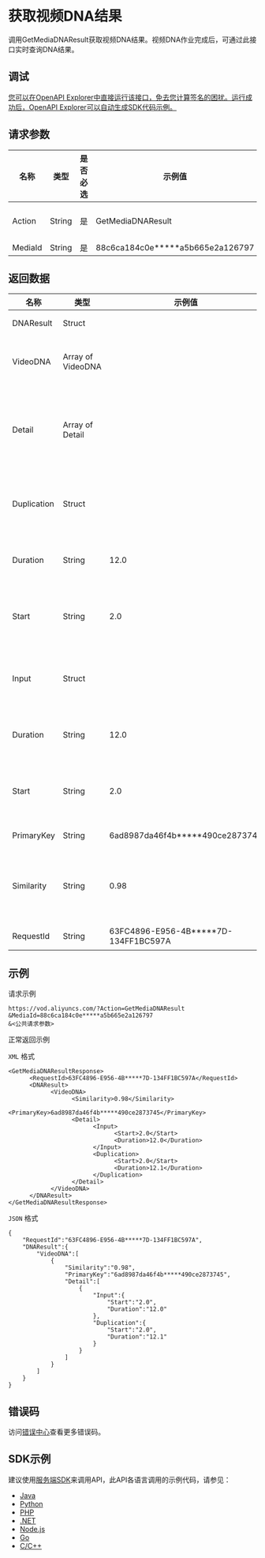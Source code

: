 # 获取视频DNA结果

调用GetMediaDNAResult获取视频DNA结果。视频DNA作业完成后，可通过此接口实时查询DNA结果。

## 调试

[您可以在OpenAPI Explorer中直接运行该接口，免去您计算签名的困扰。运行成功后，OpenAPI Explorer可以自动生成SDK代码示例。](https://api.aliyun.com/#product=vod&api=GetMediaDNAResult&type=RPC&version=2017-03-21)

## 请求参数

|名称|类型|是否必选|示例值|描述|
|--|--|----|---|--|
|Action|String|是|GetMediaDNAResult|操作接口名，系统规定参数。取值：**GetMediaDNAResult**。 |
|MediaId|String|是|88c6ca184c0e\*\*\*\*\*a5b665e2a126797|视频ID。 |

## 返回数据

|名称|类型|示例值|描述|
|--|--|---|--|
|DNAResult|Struct| |DNA结果。 |
|VideoDNA|Array of VideoDNA| |视频DNA识别结果。 |
|Detail|Array of Detail| |相似视频详情。包括视频的位置、时长等。 |
|Duplication|Struct| |库中视频的开始时间和时长。 |
|Duration|String|12.0|视频的时长。单位：秒。 |
|Start|String|2.0|视频的开始时间。单位：秒。 |
|Input|Struct| |输入视频的开始时间和时长。 |
|Duration|String|12.0|视频的时长。单位：秒。 |
|Start|String|2.0|视频的开始时间。单位：秒。 |
|PrimaryKey|String|6ad8987da46f4b\*\*\*\*\*490ce2873745|相似视频ID。 |
|Similarity|String|0.98|视频相似度。相似度1是指相似度100%。 |
|RequestId|String|63FC4896-E956-4B\*\*\*\*\*7D-134FF1BC597A|请求ID。 |

## 示例

请求示例

```
https://vod.aliyuncs.com/?Action=GetMediaDNAResult
&MediaId=88c6ca184c0e*****a5b665e2a126797
&<公共请求参数>
```

正常返回示例

`XML` 格式

```
<GetMediaDNAResultResponse>
	  <RequestId>63FC4896-E956-4B*****7D-134FF1BC597A</RequestId>
	  <DNAResult>
		    <VideoDNA>
			      <Similarity>0.98</Similarity>
			      <PrimaryKey>6ad8987da46f4b*****490ce2873745</PrimaryKey>
			      <Detail>
				        <Input>
					          <Start>2.0</Start>
					          <Duration>12.0</Duration>
				        </Input>
				        <Duplication>
					          <Start>2.0</Start>
					          <Duration>12.1</Duration>
				        </Duplication>
			      </Detail>
		    </VideoDNA>
	  </DNAResult>
</GetMediaDNAResultResponse>
```

`JSON` 格式

```
{
    "RequestId":"63FC4896-E956-4B*****7D-134FF1BC597A",
    "DNAResult":{
        "VideoDNA":[
            {
                "Similarity":"0.98",
                "PrimaryKey":"6ad8987da46f4b*****490ce2873745",
                "Detail":[
                    {
                        "Input":{
                            "Start":"2.0",
                            "Duration":"12.0"
                        },
                        "Duplication":{
                            "Start":"2.0",
                            "Duration":"12.1"
                        }
                    }
                ]
            }
        ]
    }
}
```

## 错误码

访问[错误中心](https://error-center.aliyun.com/status/product/vod)查看更多错误码。

## SDK示例

建议使用[服务端SDK](~~101789~~)来调用API，此API各语言调用的示例代码，请参见：

-   [Java](~~100692~~)
-   [Python](~~101181~~)
-   [PHP](~~101159~~)
-   [.NET](~~100844~~)
-   [Node.js](~~101564~~)
-   [Go](~~101575~~)
-   [C/C++](~~102987~~)


